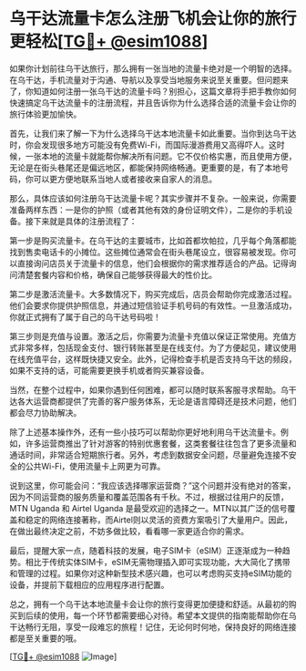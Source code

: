 # 乌干达流量卡怎么注册飞机会让你的旅行更轻松[[TG💪+ @esim1088](https://t.me/s/esim1088)]

如果你计划前往乌干达旅行，那么拥有一张当地的流量卡绝对是一个明智的选择。在乌干达，手机流量对于沟通、导航以及享受当地服务来说至关重要。但问题来了，你知道如何注册一张乌干达的流量卡吗？别担心，这篇文章将手把手教你如何快速搞定乌干达流量卡的注册流程，并且告诉你为什么选择合适的流量卡会让你的旅行体验更加愉快。

首先，让我们来了解一下为什么选择乌干达本地流量卡如此重要。当你到达乌干达时，你会发现很多地方可能没有免费Wi-Fi，而国际漫游费用又高得吓人。这时候，一张本地的流量卡就能帮你解决所有问题。它不仅价格实惠，而且使用方便，无论是在街头巷尾还是偏远地区，都能保持网络畅通。更重要的是，有了本地号码，你可以更方便地联系当地人或者接收来自家人的消息。

那么，具体应该如何注册乌干达流量卡呢？其实步骤并不复杂。一般来说，你需要准备两样东西：一是你的护照（或者其他有效的身份证明文件），二是你的手机设备。接下来就是具体的注册流程了：

第一步是购买流量卡。在乌干达的主要城市，比如首都坎帕拉，几乎每个角落都能找到售卖电话卡的小摊位。这些摊位通常会在街头巷尾设立，很容易被发现。你可以直接询问店员关于流量卡的信息，他们会根据你的需求推荐适合的产品。记得询问清楚套餐内容和价格，确保自己能够获得最大的性价比。

第二步是激活流量卡。大多数情况下，购买完成后，店员会帮助你完成激活过程。他们会要求你提供护照信息，并通过短信验证手机号码的有效性。一旦激活成功，你就正式拥有了属于自己的乌干达号码啦！

第三步则是充值与设置。激活之后，你需要为流量卡充值以保证正常使用。充值方式非常多样，包括现金支付、银行转账甚至是在线支付。为了方便起见，建议使用在线充值平台，这样既快捷又安全。此外，记得检查手机是否支持乌干达的频段，如果不支持的话，可能需要更换手机或者购买兼容设备。

当然，在整个过程中，如果你遇到任何困难，都可以随时联系客服寻求帮助。乌干达各大运营商都提供了完善的客户服务体系，无论是语言障碍还是技术问题，他们都会尽力协助解决。

除了上述基本操作外，还有一些小技巧可以帮助你更好地利用乌干达流量卡。例如，许多运营商推出了针对游客的特别优惠套餐，这类套餐往往包含了更多流量和通话时间，非常适合短期旅行者。另外，考虑到数据安全问题，尽量避免连接不安全的公共Wi-Fi，使用流量卡上网更为可靠。

说到这里，你可能会问：“我应该选择哪家运营商？”这个问题并没有绝对的答案，因为不同运营商的服务质量和覆盖范围各有千秋。不过，根据过往用户的反馈，MTN Uganda 和 Airtel Uganda 是最受欢迎的选择之一。MTN以其广泛的信号覆盖和稳定的网络连接著称，而Airtel则以灵活的资费方案吸引了大量用户。因此，在做出最终决定之前，不妨多做比较，看看哪一家更适合你的需求。

最后，提醒大家一点，随着科技的发展，电子SIM卡（eSIM）正逐渐成为一种趋势。相比于传统实体SIM卡，eSIM无需物理插入即可实现功能，大大简化了携带和管理的过程。如果你对这种新型技术感兴趣，也可以考虑购买支持eSIM功能的设备，并提前下载相应的应用程序进行配置。

总之，拥有一个乌干达本地流量卡会让你的旅行变得更加便捷和舒适。从最初的购买到后续的使用，每一个环节都需要细心对待。希望本文提供的指南能帮助你在乌干达畅行无阻，享受一段难忘的旅程！记住，无论何时何地，保持良好的网络连接都是至关重要的哦。

[[TG💪+ @esim1088](https://t.me/s/esim1088) ![Image](https://i.postimg.cc/4NQfJmqS/Snipaste-2025-05-13-00-14-12.png)]